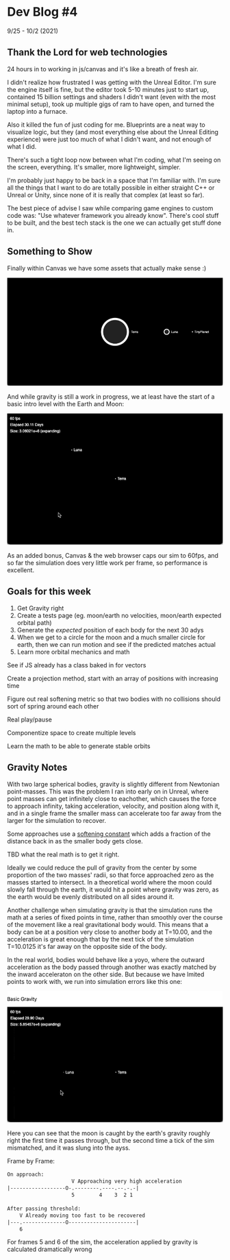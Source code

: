 # Dev Blog #4

9/25 - 10/2 (2021)

## Thank the Lord for web technologies

24 hours in to working in js/canvas and it's like a breath of fresh air.

I didn't realize how frustrated I was getting with the Unreal Editor. I'm sure the engine itself is fine, but the editor took 5-10 minutes just to start up, contained 15 billion settings and shaders I didn't want (even with the most minimal setup), took up multiple gigs of ram to have open, and turned the laptop into a furnace.

Also it killed the fun of just coding for me. Blueprints are a neat way to visualize logic, but they (and most everything else about the Unreal Editing experience) were just too much of what I didn't want, and not enough of what I did.

There's such a tight loop now between what I'm coding, what I'm seeing on the screen, everything. It's smaller, more lightweight, simpler.

I'm probably just happy to be back in a space that I'm familiar with. I'm sure all the things that I want to do are totally possible in either straight C++ or Unreal or Unity, since none of it is really that complex (at least so far).

The best piece of advise I saw while comparing game engines to custom code was: "Use whatever framework you already know". There's cool stuff to be built, and the best tech stack is the one we can actually get stuff done in.

## Something to Show

Finally within Canvas we have some assets that actually make sense :)

![Planet assets](./week-4/assets.png)

And while gravity is still a work in progress, we at least have the start of a basic intro level with the Earth and Moon:

![Intro levele](./week-4/intro-level.gif)

As an added bonus, Canvas & the web browser caps our sim to 60fps, and so far the simulation does very little work per frame, so performance is excellent.

## Goals for this week

1. Get Gravity right
2. Create a tests page (eg. moon/earth no velocities, moon/earth expected orbital path)
3. Generate the _expected_ position of each body for the next 30 adys
4. When we get to a circle for the moon and a much smaller circle for earth, then we can run motion and see if the predicted matches actual
5. Learn more orbital mechanics and math

See if JS already has a class baked in for vectors

Create a projection method, start with an array of positions with increasing time

Figure out real softening metric so that two bodies with no collisions should sort of spring around each other

Real play/pause

Componentize space to create multiple levels

Learn the math to be able to generate stable orbits

## Gravity Notes

With two large spherical bodies, gravity is slightly different from Newtonian point-masses. This was the problem I ran into early on in Unreal, where point masses can get infinitely close to eachother, which causes the force to approach infinity, taking acceleration, velocity, and position along with it, and in a single frame the smaller mass can accelerate too far away from the larger for the simulation to recover.

Some approaches use a [softening constant](https://css-tricks.com/creating-your-own-gravity-and-space-simulator/) which adds a fraction of the distance back in as the smaller body gets close.

TBD what the real math is to get it right.

Ideally we could reduce the pull of gravity from the center by some proportion of the two masses' radii, so that force approached zero as the masses started to intersect. In a theoretical world where the moon could slowly fall through the earth, it would hit a point where gravity was zero, as the earth would be evenly distributed on all sides around it.

Another challenge when simulating gravity is that the simulation runs the math at a series of fixed points in time, rather than smoothly over the course of the movement like a real gravitational body would. This means that a body can be at a position very close to another body at T=10.00, and the acceleration is great enough that by the next tick of the simulation T=10.0125 it's far away on the opposite side of the body.

In the real world, bodies would behave like a yoyo, where the outward acceleration as the body passed through another was exactly matched by the inward acceleraton on the other side. But because we have lmited points to work with, we run into simulation errors like this one:

![Gravity test, showing slingshot error](./week-4/gravity-tests.gif)

Here you can see that the moon is caught by the earth's gravity roughly right the first time it passes through, but the second time a tick of the sim mismatched, and it was slung into the ayss.

Frame by Frame:

```text
On approach:
                     V Approaching very high acceleration
|------------------O-.--------.----.--.-.-|
                     5        4    3  2 1

After passing threshold:
    V Already moving too fast to be recovered
|---.--------------O----------------------|
    6
```

For frames 5 and 6 of the sim, the acceleration applied by gravity is calculated dramatically wrong
